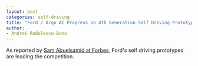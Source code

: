 ```yaml
---
layout: post
categories: self-driving
title: "Ford / Argo AI Progress on 4th Generation Self Driving Prototype"
author:
- Andrei Radulescu-Banu
---
```

As reported by [Sam Abuelsamid at Forbes](https://www.forbes.com/sites/samabuelsamid/2020/10/20/ford-4th-generation-automated-vehicle-prototype-approaches-escape-velocity/?sh=101f7b4e5587), Ford's self driving prototypes are leading the competition.